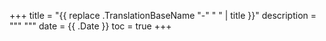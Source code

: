 +++
title = "{{ replace .TranslationBaseName "-" " " | title }}"
description = """
"""
date = {{ .Date }}
toc = true
+++
<!--more-->

